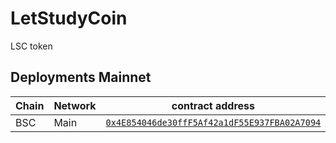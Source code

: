 # LetStudyCoin

LSC token

## Deployments Mainnet

| Chain   | Network | contract address |
|---------|---------|------------------|
| BSC     | Main    | [`0x4E854046de30ffF5Af42a1dF55E937FBA02A7094`](https://bscscan.com/token/0x4E854046de30ffF5Af42a1dF55E937FBA02A7094) |
